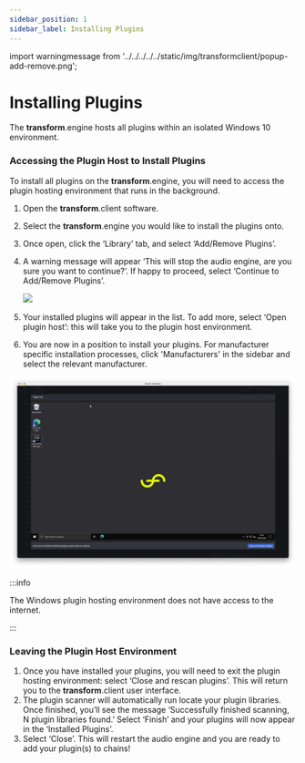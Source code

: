 ```yaml
---
sidebar_position: 1
sidebar_label: Installing Plugins
---
```


import warningmessage from '../../../../../static/img/transformclient/popup-add-remove.png';

# Installing Plugins

The **transform**.engine hosts all plugins within an isolated Windows 10 environment.

### Accessing the Plugin Host to Install Plugins

To install all plugins on the **transform**.engine, you will need to access the plugin hosting environment that runs in the background.

1. Open the **transform**.client software.
2. Select the **transform**.engine you would like to install the plugins onto.
3. Once open, click the ‘Library’ tab, and select ‘Add/Remove Plugins’.
4. A warning message will appear ‘This will stop the audio engine, are you sure you want to continue?’. If happy to proceed, select ‘Continue to Add/Remove Plugins’.

   <img src={warningmessage} width="400" />

5. Your installed plugins will appear in the list. To add more, select ‘Open plugin host’: this will take you to the plugin host environment.
6. You are now in a position to install your plugins. For manufacturer specific installation processes, click 'Manufacturers' in the sidebar and select the relevant manufacturer.

![Windows environment when installing plugins.](../../../../../static/img/transformclient/library-plugin-host.png)

:::info

The Windows plugin hosting environment does not have access to the internet.

:::

### Leaving the Plugin Host Environment

1. Once you have installed your plugins, you will need to exit the plugin hosting environment: select ‘Close and rescan plugins’. This will return you to the **transform**.client user interface.
2. The plugin scanner will automatically run locate your plugin libraries. Once finished, you’ll see the message ‘Successfully finished scanning, N plugin libraries found.’ Select ‘Finish’ and your plugins will now appear in the ‘Installed Plugins’.
3. Select ‘Close’. This will restart the audio engine and you are ready to add your plugin(s) to chains!
